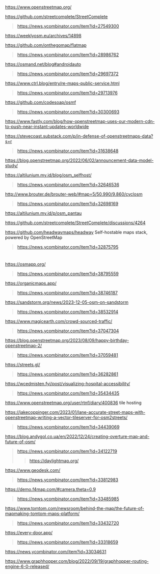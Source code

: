 https://www.openstreetmap.org/

https://github.com/streetcomplete/StreetComplete
> https://news.ycombinator.com/item?id=27549300

https://weeklyosm.eu/archives/14898

https://github.com/onthegomap/flatmap
> https://news.ycombinator.com/item?id=28986762

https://osmand.net/blog#androidauto
> https://news.ycombinator.com/item?id=29697372

https://www.ctrl.blog/entry/re-maps-public-service.html
> https://news.ycombinator.com/item?id=29713976

https://github.com/codesoap/osmf
> https://news.ycombinator.com/item?id=30300693

https://www.fastly.com/blog/how-openstreetmap-uses-our-modern-cdn-to-push-near-instant-updates-worldwide

https://stevecoast.substack.com/p/in-defense-of-openstreetmaps-data?s=r
> https://news.ycombinator.com/item?id=31638648

https://blog.openstreetmap.org/2022/06/02/announcement-data-model-study/

https://altilunium.my.id/blog/osm_selfhost/
> https://news.ycombinator.com/item?id=32646536

http://www.brouter.de/brouter-web/#map=5/50.990/9.860/cyclosm
> https://news.ycombinator.com/item?id=32698169

https://altilunium.my.id/p/osm_pantau

https://github.com/streetcomplete/StreetComplete/discussions/4264

https://github.com/headwaymaps/headway Self-hostable maps stack, powered by OpenStreetMap
> https://news.ycombinator.com/item?id=32875795

#
https://osmapp.org/
 > https://news.ycombinator.com/item?id=38795559

https://organicmaps.app/
> https://news.ycombinator.com/item?id=38746187

https://sandstorm.org/news/2023-12-05-osm-on-sandstorm
> https://news.ycombinator.com/item?id=38532914

https://www.magicearth.com/crowd-sourced-traffic/
> https://news.ycombinator.com/item?id=37047304

https://blog.openstreetmap.org/2023/08/09/happy-birthday-openstreetmap-2/
> https://news.ycombinator.com/item?id=37059481

https://streets.gl/
> https://news.ycombinator.com/item?id=36282861

https://wcedmisten.fyi/post/visualizing-hospital-accessibility/
> https://news.ycombinator.com/item?id=35434435

https://www.openstreetmap.org/user/rtnf/diary/400836 tile hosting

https://jakecoppinger.com/2023/01/lane-accurate-street-maps-with-openstreetmap-writing-a-vector-tileserver-for-osm2streets/
> https://news.ycombinator.com/item?id=34439069

https://blog.andygol.co.ua/en/2022/12/24/creating-overture-map-and-future-of-osm/
> https://news.ycombinator.com/item?id=34122719
> > https://daylightmap.org/

https://www.geodesk.com/
> https://news.ycombinator.com/item?id=33812983

https://demo.f4map.com/#camera.theta=0.9
> https://news.ycombinator.com/item?id=33485985

https://www.tomtom.com/newsroom/behind-the-map/the-future-of-mapmaking-tomtom-maps-platform/
> https://news.ycombinator.com/item?id=33432720

https://every-door.app/
> https://news.ycombinator.com/item?id=33318659

https://news.ycombinator.com/item?id=33034631

https://www.graphhopper.com/blog/2022/09/19/graphhopper-routing-engine-6-0-released/